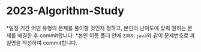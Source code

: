 # 2023-Algorithm-Study

*일정 기간 어떤 유형의 문제를 풀이할 것인지 정하고, 본인의 난이도에 맞춰 원하는 문제를 해결한 후 commit합니다.
*본인 이름 폴더 안에 `2389.java`와 같이 문제번호로 파일명을 작성하여 commit합니다.
